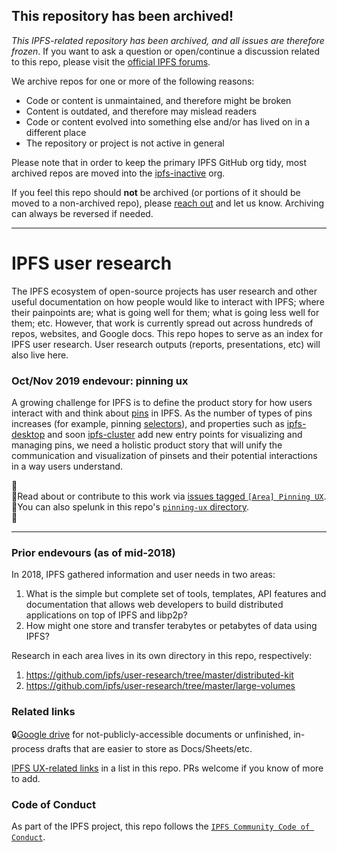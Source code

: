 ## This repository has been archived!

*This IPFS-related repository has been archived, and all issues are therefore frozen*. If you want to ask a question or open/continue a discussion related to this repo, please visit the [official IPFS forums](https://discuss.ipfs.io).

We archive repos for one or more of the following reasons:

- Code or content is unmaintained, and therefore might be broken
- Content is outdated, and therefore may mislead readers
- Code or content evolved into something else and/or has lived on in a different place
- The repository or project is not active in general

Please note that in order to keep the primary IPFS GitHub org tidy, most archived repos are moved into the [ipfs-inactive](https://github.com/ipfs-inactive) org.

If you feel this repo should **not** be archived (or portions of it should be moved to a non-archived repo), please [reach out](https://ipfs.io/help) and let us know. Archiving can always be reversed if needed.

---
   
# IPFS user research 

The IPFS ecosystem of open-source projects has user research and other useful documentation on how people would like to interact with IPFS; where their painpoints are; what is going well for them; what is going less well for them; etc. However, that work is currently spread out across hundreds of repos, websites, and Google docs. This repo hopes to serve as an index for IPFS user research. User research outputs (reports, presentations, etc) will also live here.

### Oct/Nov 2019 endevour: pinning ux

A growing challenge for IPFS is to define the product story for how users interact with and think about [pins](https://docs.ipfs.io/guides/concepts/pinning/) in IPFS. As the number of types of pins increases (for example, pinning [selectors](https://github.com/ipld/specs/blob/master/selectors/selectors.md)), and properties such as [ipfs-desktop](https://github.com/ipfs-shipyard/ipfs-desktop/) and soon [ipfs-cluster](https://cluster.ipfs.io/) add new entry points for visualizing and managing pins, we need a holistic product story that will unify the communication and visualization of pinsets and their potential interactions in a way users understand.

📌  
📌Read about or contribute to this work via [issues tagged `[Area] Pinning UX`](https://github.com/ipfs/user-research/issues?utf8=%E2%9C%93&q=label%3A%22%5BArea%5D+Pinning+UX%22+).  
📌You can also spelunk in this repo's [`pinning-ux` directory](/pinning-ux).   
📌    

---

### Prior endevours (as of mid-2018)

In 2018, IPFS gathered information and user needs in two areas:

1. What is the simple but complete set of tools, templates, API features and documentation that allows web developers to build distributed applications on top of IPFS and libp2p?
1. How might one store and transfer terabytes or petabytes of data using IPFS?

Research in each area lives in its own directory in this repo, respectively:
1. https://github.com/ipfs/user-research/tree/master/distributed-kit
1. https://github.com/ipfs/user-research/tree/master/large-volumes

### Related links

🔒[Google drive](https://drive.google.com/drive/folders/1KbLl9TOV94Ud_jUP23e4ned1dtrLSsvp) for not-publicly-accessible documents or unfinished, in-process drafts that are easier to store as Docs/Sheets/etc.

[IPFS UX-related links](https://github.com/ipfs/user-research/blob/master/ipfs-ux-related-items.md) in a list in this repo. PRs welcome if you know of more to add.

### Code of Conduct

As part of the IPFS project, this repo follows the [`IPFS Community Code of Conduct`](https://github.com/ipfs/community/blob/master/code-of-conduct.md).
